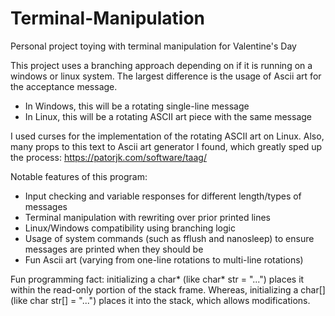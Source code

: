 # Terminal-Manipulation
Personal project toying with terminal manipulation for Valentine's Day

This project uses a branching approach depending on if it is running on a windows or linux system.
The largest difference is the usage of Ascii art for the acceptance message.
- In Windows, this will be a rotating single-line message
- In Linux, this will be a rotating ASCII art piece with the same message

I used curses for the implementation of the rotating ASCII art on Linux.
Also, many props to this text to Ascii art generator I found, which greatly sped up the process: https://patorjk.com/software/taag/

Notable features of this program:
- Input checking and variable responses for different length/types of messages
- Terminal manipulation with rewriting over prior printed lines
- Linux/Windows compatibility using branching logic
- Usage of system commands (such as fflush and nanosleep) to ensure messages are printed when they should be
- Fun Ascii art (varying from one-line rotations to multi-line rotations)

Fun programming fact: initializing a char* (like char* str = "...") places it within the read-only portion of the stack frame.
Whereas, initializing a char[] (like char str[] = "...") places it into the stack, which allows modifications.
